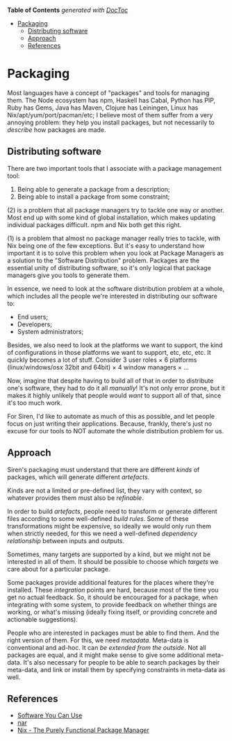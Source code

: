 <!-- START doctoc generated TOC please keep comment here to allow auto update -->
<!-- DON'T EDIT THIS SECTION, INSTEAD RE-RUN doctoc TO UPDATE -->
**Table of Contents**  *generated with [DocToc](https://github.com/thlorenz/doctoc)*

- [Packaging](#packaging)
  - [Distributing software](#distributing-software)
  - [Approach](#approach)
  - [References](#references)

<!-- END doctoc generated TOC please keep comment here to allow auto update -->

# Packaging

Most languages have a concept of "packages" and tools for managing
them. The Node ecosystem has npm, Haskell has Cabal, Python has PIP,
Ruby has Gems, Java has Maven, Clojure has Leiningen, Linux has
Nix/apt/yum/port/pacman/etc; I believe most of them suffer from a very
annoying problem: they help you install packages, but not necessarily to
*describe* how packages are made.


## Distributing software

There are two important tools that I associate with a package management
tool:

1) Being able to generate a package from a description;
2) Being able to install a package from some constraint;

(2) is a problem that all package managers try to tackle one way or
another. Most end up with some kind of global installation, which makes
updating individual packages difficult. npm and Nix both get this right.

(1) is a problem that almost no package manager really tries to tackle,
with Nix being one of the few exceptions. But it's easy to understand
how important it is to solve this problem when you look at Package
Managers as a solution to the "Software Distribution" problem. Packages
are the essential unity of distributing software, so it's only logical
that package managers give you tools to generate them.

In essence, we need to look at the software distribution problem at a
whole, which includes all the people we're interested in distributing
our software to:

- End users;
- Developers;
- System administrators;

Besides, we also need to look at the platforms we want to support, the
kind of configurations in those platforms we want to support, etc, etc,
etc. It quickly becomes a lot of stuff. Consider 3 user roles × 6
platforms (linux/windows/osx 32bit and 64bit) × 4 window managers × ...

Now, imagine that despite having to build all of that in order to
distribute one's software, they had to do it all *manually*! It's not
only error prone, but it makes it highly unlikely that people would
*want* to support all of that, since it's too much work.

For Siren, I'd like to automate as much of this as possible, and let
people focus on just writing their applications. Because, frankly,
there's just no excuse for our tools to NOT automate the whole
distribution problem for us.


## Approach

Siren's packaging must understand that there are different *kinds* of
packages, which will generate different *artefacts*.

Kinds are not a limited or pre-defined list, they vary with context, so
whatever provides them must also be *refinable*.

In order to build *artefacts*, people need to transform or generate
different files according to some well-defined *build rules*. Some of
these transformations might be expensive, so ideally we would only run
them when strictly needed, for this we need a well-defined *dependency
relationship* between inputs and outputs.

Sometimes, many targets are supported by a kind, but we might not be
interested in all of them. It should be possible to choose which
*targets* we care about for a particular package.

Some packages provide additional features for the places where they're
installed. These *integration* points are hard, because most of the time
you get no actual feedback. So, it should be encouraged for a package,
when integrating with some system, to provide feedback on whether things
are working, or what's missing (ideally fixing itself, or providing
concrete and actionable suggestions).

People who are interested in packages must be able to find them. And the
right version of them. For this, we need *metadata*. Meta-data is
conventional and ad-hoc. It can *be extended from the outside*. Not all
packages are equal, and it might make sense to give some additional
meta-data. It's also necessary for people to be able to search packages
by their meta-data, and link or install them by specifying constraints
in meta-data as well.


## References

- [Software You Can Use](https://glyph.twistedmatrix.com/2015/09/software-you-can-use.html)
- [nar](https://github.com/h2non/nar)
- [Nix - The Purely Functional Package Manager](https://nixos.org/nix/)
